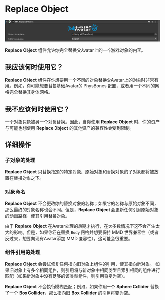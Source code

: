 ﻿# Replace Object

![Replace Object](replace-object.png)

**Replace Object** 组件允许你完全替换父Avatar上的一个游戏对象的内容。

## 我应该何时使用它？

**Replace Object** 组件在你想要用一个不同的对象替换父Avatar上的对象时非常有用。例如，你可能想要替换基础Avatar的 PhysBones 配置，或者用一个不同的网格完全替换其身体网格。

## 我不应该何时使用它？

一个对象只能被另一个对象替换。因此，当你使用 **Replace Object** 时，你的资产与可能也想使用 **Replace Object** 的其他资产的兼容性会受到限制。

## 详细操作

### 子对象的处理

**Replace Object** 只替换指定的特定对象。原始对象和替换对象的子对象都将被放置在替换对象之下。

### 对象命名

**Replace Object** 不会更改你的替换对象的名称；如果它的名称与原始对象不同，那么最终的对象名称也会不同。但是，**Replace Object** 会更新任何引用原始对象的动画路径，使其引用替换对象。

由于 **Replace Object** 在Avatar处理的后期才执行，在大多数情况下这不会产生太大的影响。但是，如果你正在替换 `Body` 网格并想要保持 MMD 世界兼容性（或者反过来，想要向现有Avatar添加 MMD 兼容性），这可能会很重要。

### 组件引用的处理

**Replace Object** 会尝试修复任何指向旧对象上组件的引用，使其指向新对象。
如果旧对象上有多个相同组件，则引用将与新对象中相同类型且索引相同的组件进行匹配（如果新对象中没有足够的该类型组件，则引用将变为空）。

**Replace Object** 不会执行模糊匹配；例如，如果你用一个 **Sphere Collider** 替换了一个 **Box Collider**，那么指向旧 **Box Collider** 的引用将变为空。